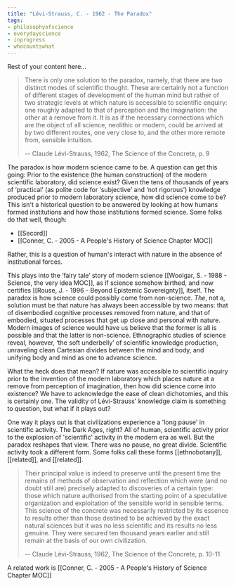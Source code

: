 ```yaml
---
title: "Lévi-Strauss, C. - 1962 - The Paradox"
tags:
- philosophyofscience
- everydayscience
- inprogress
- whocountswhat
---
```


Rest of your content here...

> There is only one solution to the paradox, namely, that there are two distinct modes of scientific thought. These are certainly not a function of different stages of development of the human mind but rather of two strategic levels at which nature is accessible to scientific enquiry: one roughly adapted to that of perception and the imagination: the other at a remove from it. It is as if the necessary connections which are the object of all science, neolithic or modern, could be arrived at by two different routes, one very close to, and the other more remote from, sensible intuition.
> 
> -- Claude Lévi-Strauss, 1962, The Science of the Concrete, p. 9

The paradox is how modern science came to be. A question can get this going: Prior to the existence (the human construction) of the modern scientific laboratory, did science exist? Given the tens of thousands of years of ‘practical’ (as polite code for ‘subjective’ and ‘not rigorous’) knowledge produced prior to modern laboratory science, how did science come to be? This isn't a historical question to be answered by looking at how humans formed institutions and how those institutions formed science. Some folks do that well, though: 
- [[Secord]]
- [[Conner, C. - 2005 - A People's History of Science Chapter MOC]]

Rather, this is a question of human's interact with nature in the absence of institutional forces. 

This plays into the ‘fairy tale’ story of modern science [[Woolgar, S. - 1988 - Science, the very idea MOC]], as if science somehow birthed, and now certifies [[Rouse, J. - 1996 - Beyond Epistemic Sovereignty]], itself. The paradox is how science could possibly come from non-science. *The*, not a, solution must be that nature has always been accessible by two means: that of disembodied cognitive processes removed from nature, and that of embodied, situated processes that get up close and personal with nature. Modern images of science would have us believe that the former is all is possible and that the latter is non-science. Ethnographic studies of science reveal, however, ‘the soft underbelly’ of scientific knowledge production, unraveling clean Cartesian divides between the mind and body, and unifying body and mind as one to advance science. 

What the heck does that mean? If nature was accessible to scientific inquiry prior to the invention of the modern laboratory which places nature at a remove from perception of imagination, then how did science come into existence? We have to acknowledge the ease of clean dichotomies, and this is certainly one. The validity of Lévi-Strauss' knowledge claim is something to question, but what if it plays out? 

One way it plays out is that civilizations experience a 'long pause' in scientific activity. The Dark Ages, right? All of human, scientific activity prior to the explosion of 'scientific' activity in the modern era as well. But the paradox reshapes that view. There was no pause, no great divide. Scientific activity took a different form. Some folks call these forms [[ethnobotany]], [[related]], and [[related]]. 

> Their principal value is indeed to preserve until the present time the remains of methods of observation and reflection which were (and no doubt still are) precisely adapted to discoveries of a certain type: those which nature authorised from the starting point of a speculative organization and exploitation of the sensible world in sensible terms. This science of the concrete was necessarily restricted by its essence to results other than those destined to be achieved by the exact natural sciences but it was no less scientific and its results no less genuine. They were secured ten thousand years earlier and still remain at the basis of our own civilization. 
> 
> -- Claude Lévi-Strauss, 1962, The Science of the Concrete, p. 10-11


A related work is [[Conner, C. - 2005 - A People's History of Science Chapter MOC]]